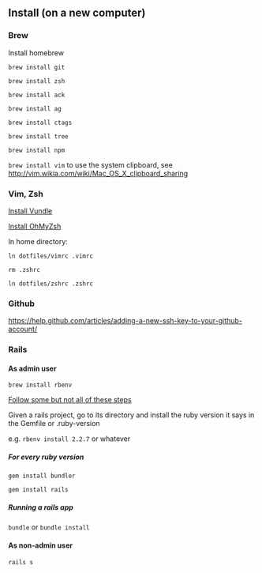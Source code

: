 ## Install (on a new computer)

### Brew

Install homebrew

`brew install git`

`brew install zsh`

`brew install ack`

`brew install ag`

`brew install ctags`

`brew install tree`

`brew install npm`

`brew install vim` to use the system clipboard, see http://vim.wikia.com/wiki/Mac_OS_X_clipboard_sharing

### Vim, Zsh

[Install Vundle](https://github.com/VundleVim/Vundle.vim)

[Install OhMyZsh](https://github.com/robbyrussell/oh-my-zsh)


In home directory:

`ln dotfiles/vimrc .vimrc`

`rm .zshrc`

`ln dotfiles/zshrc .zshrc`

### Github

https://help.github.com/articles/adding-a-new-ssh-key-to-your-github-account/

### Rails

#### As admin user

`brew install rbenv`

[Follow some but not all of these steps](https://gorails.com/setup/osx/10.13-high-sierra)

Given a rails project, go to its directory and install the ruby version it says in the Gemfile or .ruby-version

e.g. `rbenv install 2.2.7` or whatever

##### For every ruby version

`gem install bundler`

`gem install rails`

##### Running a rails app

`bundle` or `bundle install`

#### As non-admin user

`rails s`
